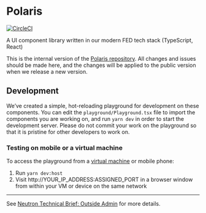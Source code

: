 # Polaris
[![CircleCI](https://circleci.com/gh/Shopify/polaris-react.svg?style=svg&circle-token=c8498f3af1d113fe3974c8881c4ce32ef09423c2)](https://circleci.com/gh/Shopify/polaris-react)

A UI component library written in our modern FED tech stack (TypeScript, React)

This is the internal version of the [Polaris repository](https://github.com/Shopify/polaris). All changes and issues should be made here, and the changes will be applied to the public version when we release a new version.

## Development

We’ve created a simple, hot-reloading playground for development on these components. You can edit the `playground/Playground.tsx` file to import the components you are working on, and run `yarn dev` in order to start the development server. Please do not commit your work on the playground so that it is pristine for other developers to work on.

### Testing on mobile or a virtual machine

To access the playground from a [virtual machine](https://vault.shopify.com/IE-Testing#steps-to-get-started) or mobile phone:
1. Run `yarn dev:host`
1. Visit http://YOUR_IP_ADDRESS:ASSIGNED_PORT in a browser window from within your VM or device on the same network

----
See [Neutron Technical Brief: Outside Admin](https://docs.google.com/document/d/1d5ZnRvNYWB2Z7_60Rr6V8_ujXB5S2wPQ4BlqvPxeLjE/edit#heading=h.m7ed1jg4h8vu) for more details.

